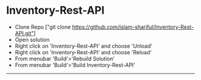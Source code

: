 # Inventory-Rest-API

* Clone Repo ["git clone https://github.com/islam-shariful/Inventory-Rest-API.git"]
* Open solution
* Right click on 'Inventory-Rest-API' and choose 'Unload'
* Right click on 'Inventory-Rest-API' and choose 'Reload'
* From menubar 'Build'>'Rebuild Solution'
* From menubar 'Build'>'Build Inventory-Rest-API'

-------------------------------------------------


